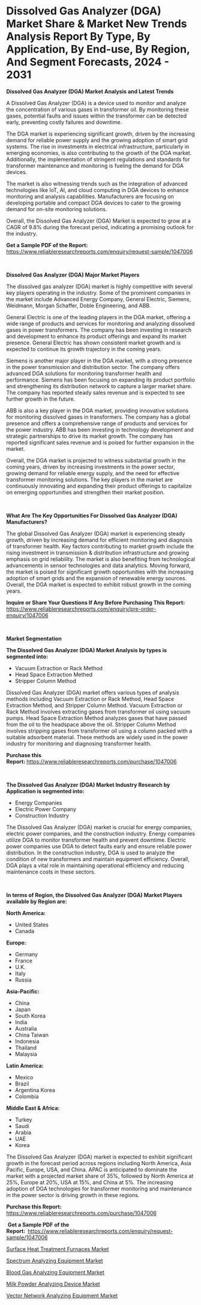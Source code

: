 <p><h1>Dissolved Gas Analyzer (DGA) Market Share & Market New Trends Analysis Report By Type, By Application, By End-use, By Region, And Segment Forecasts, 2024 - 2031</h1></p><p><strong>Dissolved Gas Analyzer (DGA) Market Analysis and Latest Trends</strong></p>
<p><p>A Dissolved Gas Analyzer (DGA) is a device used to monitor and analyze the concentration of various gases in transformer oil. By monitoring these gases, potential faults and issues within the transformer can be detected early, preventing costly failures and downtime.</p><p>The DGA market is experiencing significant growth, driven by the increasing demand for reliable power supply and the growing adoption of smart grid systems. The rise in investments in electrical infrastructure, particularly in emerging economies, is also contributing to the growth of the DGA market. Additionally, the implementation of stringent regulations and standards for transformer maintenance and monitoring is fueling the demand for DGA devices.</p><p>The market is also witnessing trends such as the integration of advanced technologies like IoT, AI, and cloud computing in DGA devices to enhance monitoring and analysis capabilities. Manufacturers are focusing on developing portable and compact DGA devices to cater to the growing demand for on-site monitoring solutions.</p><p>Overall, the Dissolved Gas Analyzer (DGA) Market is expected to grow at a CAGR of 9.8% during the forecast period, indicating a promising outlook for the industry.</p></p>
<p><strong>Get a Sample PDF of the Report:&nbsp;</strong> <a href="https://www.reliableresearchreports.com/enquiry/request-sample/1047006">https://www.reliableresearchreports.com/enquiry/request-sample/1047006</a></p>
<p>&nbsp;</p>
<p><strong>Dissolved Gas Analyzer (DGA) Major Market Players</strong></p>
<p><p>The dissolved gas analyzer (DGA) market is highly competitive with several key players operating in the industry. Some of the prominent companies in the market include Advanced Energy Company, General Electric, Siemens, Weidmann, Morgan Schaffer, Doble Engineering, and ABB.</p><p>General Electric is one of the leading players in the DGA market, offering a wide range of products and services for monitoring and analyzing dissolved gases in power transformers. The company has been investing in research and development to enhance its product offerings and expand its market presence. General Electric has shown consistent market growth and is expected to continue its growth trajectory in the coming years.</p><p>Siemens is another major player in the DGA market, with a strong presence in the power transmission and distribution sector. The company offers advanced DGA solutions for monitoring transformer health and performance. Siemens has been focusing on expanding its product portfolio and strengthening its distribution network to capture a larger market share. The company has reported steady sales revenue and is expected to see further growth in the future.</p><p>ABB is also a key player in the DGA market, providing innovative solutions for monitoring dissolved gases in transformers. The company has a global presence and offers a comprehensive range of products and services for the power industry. ABB has been investing in technology development and strategic partnerships to drive its market growth. The company has reported significant sales revenue and is poised for further expansion in the market.</p><p>Overall, the DGA market is projected to witness substantial growth in the coming years, driven by increasing investments in the power sector, growing demand for reliable energy supply, and the need for effective transformer monitoring solutions. The key players in the market are continuously innovating and expanding their product offerings to capitalize on emerging opportunities and strengthen their market position.</p></p>
<p>&nbsp;</p>
<p><strong>What Are The Key Opportunities For Dissolved Gas Analyzer (DGA) Manufacturers?</strong></p>
<p><p>The global Dissolved Gas Analyzer (DGA) market is experiencing steady growth, driven by increasing demand for efficient monitoring and diagnosis of transformer health. Key factors contributing to market growth include the rising investment in transmission & distribution infrastructure and growing emphasis on grid reliability. The market is also benefiting from technological advancements in sensor technologies and data analytics. Moving forward, the market is poised for significant growth opportunities with the increasing adoption of smart grids and the expansion of renewable energy sources. Overall, the DGA market is expected to exhibit robust growth in the coming years.</p></p>
<p><strong>Inquire or Share Your Questions If Any Before Purchasing This Report:</strong> <a href="https://www.reliableresearchreports.com/enquiry/pre-order-enquiry/1047006">https://www.reliableresearchreports.com/enquiry/pre-order-enquiry/1047006</a></p>
<p>&nbsp;</p>
<p><strong>Market Segmentation</strong></p>
<p><strong>The Dissolved Gas Analyzer (DGA) Market Analysis by types is segmented into:</strong></p>
<p><ul><li>Vacuum Extraction or Rack Method</li><li>Head Space Extraction Methed</li><li>Stripper Column Method</li></ul></p>
<p><p>Dissolved Gas Analyzer (DGA) market offers various types of analysis methods including Vacuum Extraction or Rack Method, Head Space Extraction Method, and Stripper Column Method. Vacuum Extraction or Rack Method involves extracting gases from transformer oil using vacuum pumps. Head Space Extraction Method analyzes gases that have passed from the oil to the headspace above the oil. Stripper Column Method involves stripping gases from transformer oil using a column packed with a suitable adsorbent material. These methods are widely used in the power industry for monitoring and diagnosing transformer health.</p></p>
<p><strong>Purchase this Report:&nbsp;</strong><a href="https://www.reliableresearchreports.com/purchase/1047006">https://www.reliableresearchreports.com/purchase/1047006</a></p>
<p>&nbsp;</p>
<p><strong>The Dissolved Gas Analyzer (DGA) Market Industry Research by Application is segmented into:</strong></p>
<p><ul><li>Energy Companies</li><li>Electric Power Company</li><li>Construction Industry</li></ul></p>
<p><p>The Dissolved Gas Analyzer (DGA) market is crucial for energy companies, electric power companies, and the construction industry. Energy companies utilize DGA to monitor transformer health and prevent downtime. Electric power companies use DGA to detect faults early and ensure reliable power distribution. In the construction industry, DGA is used to analyze the condition of new transformers and maintain equipment efficiency. Overall, DGA plays a vital role in maintaining operational efficiency and reducing maintenance costs in these sectors.</p></p>
<p>&nbsp;</p>
<p><strong>In terms of Region, the Dissolved Gas Analyzer (DGA) Market Players available by Region are:</strong></p>
<p>
    <p> <strong> North America: </strong>
        <ul>
            <li>United States</li>
            <li>Canada</li>
        </ul>
        </p> 
    <p> <strong> Europe: </strong>
        <ul>
            <li>Germany</li>
            <li>France</li>
            <li>U.K.</li>
            <li>Italy</li>
            <li>Russia</li>
        </ul>
        </p> 
    <p> <strong> Asia-Pacific: </strong>
        <ul>
            <li>China</li>
            <li>Japan</li>
            <li>South Korea</li>
            <li>India</li>
            <li>Australia</li>
            <li>China Taiwan</li>
            <li>Indonesia</li>
            <li>Thailand</li>
            <li>Malaysia</li>
        </ul>
        </p> 
    <p> <strong> Latin America: </strong>
        <ul>
            <li>Mexico</li>
            <li>Brazil</li>
            <li>Argentina Korea</li>
            <li>Colombia</li>
        </ul>
        </p> 
    <p> <strong> Middle East & Africa: </strong>
        <ul>
            <li>Turkey</li>
            <li>Saudi</li>
            <li>Arabia</li>
            <li>UAE</li>
            <li>Korea</li>
        </ul>
    </p>
    </p>
<p><p>The Dissolved Gas Analyzer (DGA) market is expected to exhibit significant growth in the forecast period across regions including North America, Asia Pacific, Europe, USA, and China. APAC is anticipated to dominate the market with a projected market share of 35%, followed by North America at 25%, Europe at 20%, USA at 15%, and China at 5%. The increasing adoption of DGA technologies for transformer monitoring and maintenance in the power sector is driving growth in these regions.</p></p>
<p><strong>Purchase this Report: </strong><a href="https://www.reliableresearchreports.com/purchase/1047006">https://www.reliableresearchreports.com/purchase/1047006</a></p>
<p>&nbsp;<strong>Get a Sample PDF of the Report:&nbsp;&nbsp;</strong><a href="https://www.reliableresearchreports.com/enquiry/request-sample/1047006">https://www.reliableresearchreports.com/enquiry/request-sample/1047006</a></p>
<p><strong></strong></p>
<p><p><a href="https://medium.com/p/0509d994f230/edit">Surface Heat Treatment Furnaces Market</a></p><p><a href="https://medium.com/p/7d497ef8888d/edit">Spectrum Analyzing Equipment Market</a></p><p><a href="https://medium.com/p/f256ba2ce4eb/edit">Blood Gas Analyzing Equipment Market</a></p><p><a href="https://medium.com/p/92ebeacb3c22/edit">Milk Powder Analyzing Device Market</a></p><p><a href="https://medium.com/p/4b8eda8ec3b4/edit">Vector Network Analyzing Equipment Market</a></p></p>